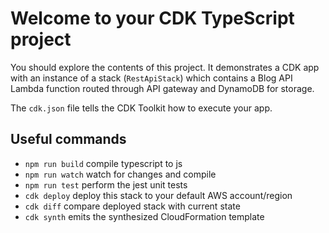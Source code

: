 # Welcome to your CDK TypeScript project

You should explore the contents of this project. It demonstrates a CDK app with an instance of a stack (`RestApiStack`)
which contains a Blog API Lambda function routed through API gateway and DynamoDB for storage.

The `cdk.json` file tells the CDK Toolkit how to execute your app.

## Useful commands

* `npm run build`   compile typescript to js
* `npm run watch`   watch for changes and compile
* `npm run test`    perform the jest unit tests
* `cdk deploy`      deploy this stack to your default AWS account/region
* `cdk diff`        compare deployed stack with current state
* `cdk synth`       emits the synthesized CloudFormation template
